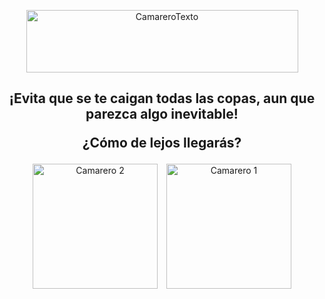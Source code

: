 <p align="center">
<img width="435" height="100" alt="CamareroTexto"  src="https://github.com/user-attachments/assets/2e7ae525-c910-408b-9de6-23794c8e91ee" />
</p>
<h2 align= "center"> ¡Evita que se te caigan todas las copas, aun que parezca algo inevitable!

¿Cómo de lejos llegarás?</h2>
<div align="center">
  <img height="200" alt="Camarero 2" src="https://github.com/user-attachments/assets/8401aca9-a5d9-4b51-9fc9-59fdc23b09a4" style="display: inline-block; margin-right: 10px;" />
  <img height="200" alt="Camarero 1" src="https://github.com/user-attachments/assets/e5589ee0-a990-48d6-8141-2d7f673a8660" style="display: inline-block;" />
</div>


